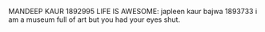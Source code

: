 MANDEEP KAUR 
1892995
LIFE IS AWESOME:
japleen kaur bajwa 
1893733
i am a museum full of art but you had your eyes shut. 